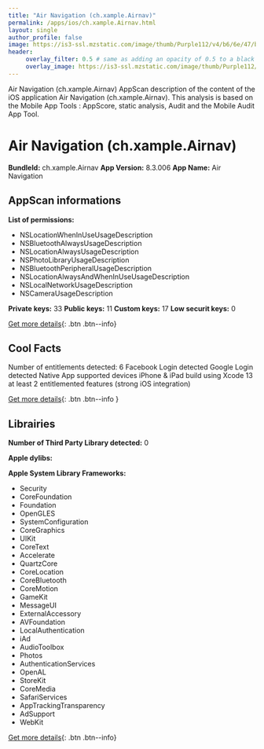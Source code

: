```yaml
---
title: "Air Navigation (ch.xample.Airnav)"
permalink: /apps/ios/ch.xample.Airnav.html
layout: single
author_profile: false
image: https://is3-ssl.mzstatic.com/image/thumb/Purple112/v4/b6/6e/47/b66e4796-c056-a2eb-b296-e6c93fb83fa7/AppIcon-0-1x_U007emarketing-0-6-0-85-220.png/512x512bb.jpg
header: 
     overlay_filter: 0.5 # same as adding an opacity of 0.5 to a black background
     overlay_image: https://is3-ssl.mzstatic.com/image/thumb/Purple112/v4/b6/6e/47/b66e4796-c056-a2eb-b296-e6c93fb83fa7/AppIcon-0-1x_U007emarketing-0-6-0-85-220.png/512x512bb.jpg
---
```

Air Navigation (ch.xample.Airnav) AppScan description of the content of the iOS application Air Navigation (ch.xample.Airnav). This analysis is based on the Mobile App Tools : AppScore, static analysis, Audit and the Mobile Audit App Tool.

# Air Navigation (ch.xample.Airnav)

**BundleId:** ch.xample.Airnav
**App Version:** 8.3.006
**App Name:** Air Navigation


## AppScan informations 

**List of permissions:** 
- NSLocationWhenInUseUsageDescription
- NSBluetoothAlwaysUsageDescription
- NSLocationAlwaysUsageDescription
- NSPhotoLibraryUsageDescription
- NSBluetoothPeripheralUsageDescription
- NSLocationAlwaysAndWhenInUseUsageDescription
- NSLocalNetworkUsageDescription
- NSCameraUsageDescription
  
  
**Private keys:** 33
**Public keys:** 11
**Custom keys:** 17
**Low securit keys:** 0
  
[Get more details](/pricing.html){: .btn .btn--info}

## Cool Facts

Number of entitlements detected: 6
Facebook Login detected
Google Login detected
Native App
supported devices iPhone & iPad
build using Xcode 13
at least 2 entitlemented features (strong iOS integration)
  
[Get more details](/pricing.html){: .btn .btn--info }

## Librairies 
**Number of Third Party Library detected:** 0


**Apple dylibs:**


**Apple System Library Frameworks:**
- Security
- CoreFoundation
- Foundation
- OpenGLES
- SystemConfiguration
- CoreGraphics
- UIKit
- CoreText
- Accelerate
- QuartzCore
- CoreLocation
- CoreBluetooth
- CoreMotion
- GameKit
- MessageUI
- ExternalAccessory
- AVFoundation
- LocalAuthentication
- iAd
- AudioToolbox
- Photos
- AuthenticationServices
- OpenAL
- StoreKit
- CoreMedia
- SafariServices
- AppTrackingTransparency
- AdSupport
- WebKit


  
[Get more details](/pricing.html){: .btn .btn--info}


